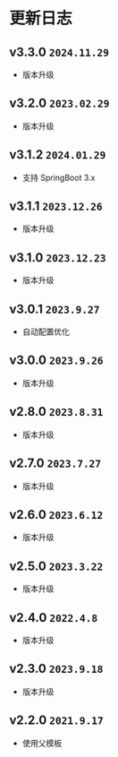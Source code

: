 # 更新日志

## v3.3.0 `2024.11.29`

- 版本升级

## v3.2.0 `2023.02.29`

- 版本升级

## v3.1.2 `2024.01.29`

- 支持 SpringBoot 3.x

## v3.1.1 `2023.12.26`

- 版本升级

## v3.1.0 `2023.12.23`

- 版本升级

## v3.0.1 `2023.9.27`

- 自动配置优化

## v3.0.0 `2023.9.26`

- 版本升级

## v2.8.0 `2023.8.31`

- 版本升级

## v2.7.0 `2023.7.27`

- 版本升级

## v2.6.0 `2023.6.12`

- 版本升级

## v2.5.0 `2023.3.22`

- 版本升级

## v2.4.0 `2022.4.8`

- 版本升级

## v2.3.0 `2023.9.18`

- 版本升级

## v2.2.0 `2021.9.17`

- 使用父模板
